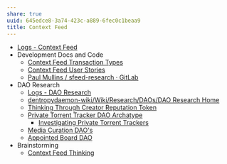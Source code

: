 ```yaml
---
share: true
uuid: 645edce8-3a74-423c-a889-6fec0c1beaa9
title: Context Feed
---
```

* [Logs - Context Feed](/e26135b0-01e6-4ffd-b515-1478fdb2a1b5)
* Development Docs and Code
	* [Context Feed Transaction Types](/53794e4b-fa08-4d96-8fb3-a0ff54e4116f)
	* [Context Feed User Stories](/4dbd9d5a-37e4-4b19-b778-f82537c21498)
	* [Paul Mullins / sfeed-research · GitLab](https://gitlab.com/dentropy/sfeed-research)
* DAO Research
	* [Logs - DAO Research](/2fa7bcd5-8775-45f7-b6df-e86977b335f9)
	* [dentropydaemon-wiki/Wiki/Research/DAOs/DAO Research Home](/undefined)
	* [Thinking Through Creator Reputation Token](/d68d4ede-ee87-4422-b04f-eb77b16bdda9)
	* [Private Torrent Tracker DAO Archatype](/5c8d263c-c8df-4a78-a952-870b7b78467c)
		* [Investigating Private Torrent Trackers](/618c581d-7359-4027-adb0-ac2b2937f0d0)
	* [Media Curation DAO's](/b0f5a90a-3b22-4d10-b008-d744f4e79a7d)
	* [Appointed Board DAO](/dae63116-f8d7-46f5-b753-7e79fc3d17b1)
* Brainstorming
	* [Context Feed Thinking](/f8fde459-12e8-40e9-b755-5c53150a4d3d)